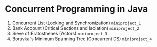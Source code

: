 # Concurrent Programming in Java

1. Concurrent List (Locking and Synchronization) `miniproject_1`
2. Bank Account (Critical Sections and Isolation) `miniproject_2`
3. Sieve of Eratosthenes (Actors) `miniproject_3`
4. Boruvka's Minimum Spanning Tree (Concurrent DS) `miniproject_4`
